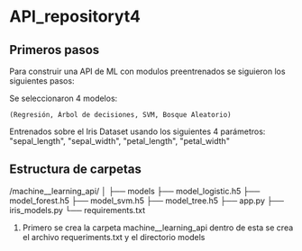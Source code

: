 # API_repositoryt4

## **Primeros pasos**
Para construir una API de ML con modulos preentrenados se siguieron los siguientes pasos:

Se seleccionaron 4 modelos:

    (Regresión, Árbol de decisiones, SVM, Bosque Aleatorio)

Entrenados sobre el Iris Dataset usando los siguientes 4 parámetros:
	"sepal_length",	"sepal_width",	"petal_length",	"petal_width"

## **Estructura de carpetas**
  /machine__learning_api/
  │
  ├── models
      ├── model_logistic.h5
      ├── model_forest.h5
      ├── model_svm.h5
      ├── model_tree.h5
  ├── app.py
  ├── iris_models.py
  └── requirements.txt

1. Primero se crea la carpeta machine__learning_api dentro de esta se crea el archivo requeriments.txt y el directorio models 



